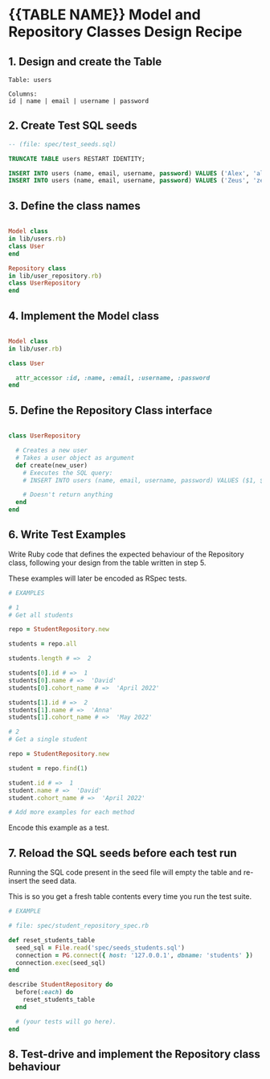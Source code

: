 # {{TABLE NAME}} Model and Repository Classes Design Recipe

## 1. Design and create the Table
```
Table: users

Columns:
id | name | email | username | password
```

## 2. Create Test SQL seeds

```sql
-- (file: spec/test_seeds.sql)

TRUNCATE TABLE users RESTART IDENTITY;

INSERT INTO users (name, email, username, password) VALUES ('Alex', 'alexemail@test.com', 'iloveanimals391', 'password123')
INSERT INTO users (name, email, username, password) VALUES ('Zeus', 'zeusemail@test.com', 'habanerohotstuff', 'password123')
```

## 3. Define the class names

```ruby

Model class
in lib/users.rb)
class User
end

Repository class
in lib/user_repository.rb)
class UserRepository
end
```

## 4. Implement the Model class

```ruby

Model class
in lib/user.rb)

class User

  attr_accessor :id, :name, :email, :username, :password
end
```

## 5. Define the Repository Class interface

```ruby

class UserRepository

  # Creates a new user
  # Takes a user object as argument
  def create(new_user)
    # Executes the SQL query:
    # INSERT INTO users (name, email, username, password) VALUES ($1, $2, $3, $4);'

    # Doesn't return anything
  end
end
```

## 6. Write Test Examples

Write Ruby code that defines the expected behaviour of the Repository class, following your design from the table written in step 5.

These examples will later be encoded as RSpec tests.

```ruby
# EXAMPLES

# 1
# Get all students

repo = StudentRepository.new

students = repo.all

students.length # =>  2

students[0].id # =>  1
students[0].name # =>  'David'
students[0].cohort_name # =>  'April 2022'

students[1].id # =>  2
students[1].name # =>  'Anna'
students[1].cohort_name # =>  'May 2022'

# 2
# Get a single student

repo = StudentRepository.new

student = repo.find(1)

student.id # =>  1
student.name # =>  'David'
student.cohort_name # =>  'April 2022'

# Add more examples for each method
```

Encode this example as a test.

## 7. Reload the SQL seeds before each test run

Running the SQL code present in the seed file will empty the table and re-insert the seed data.

This is so you get a fresh table contents every time you run the test suite.

```ruby
# EXAMPLE

# file: spec/student_repository_spec.rb

def reset_students_table
  seed_sql = File.read('spec/seeds_students.sql')
  connection = PG.connect({ host: '127.0.0.1', dbname: 'students' })
  connection.exec(seed_sql)
end

describe StudentRepository do
  before(:each) do 
    reset_students_table
  end

  # (your tests will go here).
end
```

## 8. Test-drive and implement the Repository class behaviour


